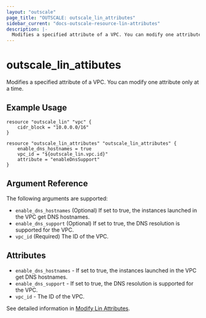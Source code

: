 ```yaml
---
layout: "outscale"
page_title: "OUTSCALE: outscale_lin_attributes"
sidebar_current: "docs-outscale-resource-lin-attributes"
description: |-
  Modifies a specified attribute of a VPC. You can modify one attribute only at a time.
---
```


# outscale_lin_attibutes

Modifies a specified attribute of a VPC. You can modify one attribute only at a time.

## Example Usage

```hcl
resource "outscale_lin" "vpc" {
	cidr_block = "10.0.0.0/16"
}

resource "outscale_lin_attributes" "outscale_lin_attributes" {
	enable_dns_hostnames = true
	vpc_id = "${outscale_lin.vpc.id}"
	attribute = "enableDnsSupport"
}
```

## Argument Reference

The following arguments are supported:

* `enable_dns_hostnames` (Optional)	If set to true, the instances launched in the VPC get DNS hostnames.
* `enable_dns_support`	(Optional) If set to true, the DNS resolution is supported for the VPC.	
* `vpc_id`	(Required) The ID of the VPC.

## Attributes

* `enable_dns_hostnames` - If set to true, the instances launched in the VPC get DNS hostnames.
* `enable_dns_support` - If set to true, the DNS resolution is supported for the VPC.	
* `vpc_id` - The ID of the VPC.


See detailed information in [Modify Lin Attributes](http://docs.outscale.com/api_fcu/operations/Action_ModifyVpcAttribute_get.html#_api_fcu-action_modifyvpcattribute_get).
